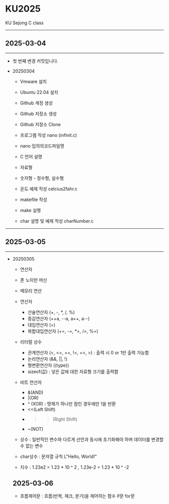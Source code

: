 # KU2025
KU Sejong C class

---
## 2025-03-04
---

- 첫 번째 변경 커밋입니다.

- 20250304

  - Vmware 설치
  - Ubuntu 22.04 설치
  - Github 계정 생성
  - Github 저장소 생성
  - Github 저장소 Clone

  - 프로그램 작성 nano (infinit.c)
  - nano 임의의코드파일명

  - C 언어 설명
  - 자료형
  - 숫자형 - 정수형, 실수형

  - 온도 예제 작성 celcius2fahr.c

  - makefile 작성
  - make 실행
  - char 설명 및 예제 작성 charNumber.c

---

## 2025-03-05

---

- 20250305
  - 연산자
  - 폰 노이만 머신
  - 메모리 연산

  - 연산자
    - 산술연산자 (+, -, *, /, %)
    - 증감연산자 (++a, --a, a++, a--)
    - 대입연산자 (=)
    - 복합대입연산자 (+=, -=, *=, /=, %=)
  - 리터럴 상수
    - 관계연산자 (<, <=, ==, !=, =>, >) : 출력 시 0 or 1만 출력 가능함
    - 논리연산자 (&&, ||, !)
    - 형변환연산자 ((type))
    - sizeof(값) : 넣은 값에 대한 자료형 크기를 출력함

  - 비트 연산자
    - &(AND)
    - |(OR)
    - ^ (XOR) : 명제가 하나만 참인 경우에만 1을 반환
    - <<(Left Shift)
    - >>(Right Shift)
    - ~(NOT)
  - 상수 : 일반적인 변수와 다르게 선언과 동시에 초기화해야 하며 데이터를 변경할 수 없는 변수
  - char상수 : 문자열 규칙 L"Hello, World!"
  - 지수 : 1.23e2 = 1.23 * 10 ^ 2 , 1.23e-2 = 1.23 * 10 ^ -2

  ## 2025-03-06
  - 흐름제어문 : 흐름(반복, 체크, 분기)을 제어하는 함수
    if문
    for문
  